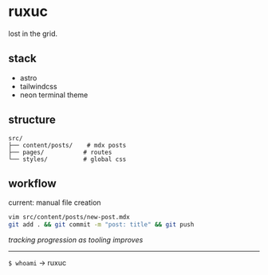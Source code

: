 # ruxuc

lost in the grid.

## stack

- astro
- tailwindcss 
- neon terminal theme

## structure

```
src/
├── content/posts/    # mdx posts
├── pages/           # routes
└── styles/          # global css
```

## workflow

current: manual file creation

```bash
vim src/content/posts/new-post.mdx
git add . && git commit -m "post: title" && git push
```

_tracking progression as tooling improves_

---

`$ whoami` → ruxuc
